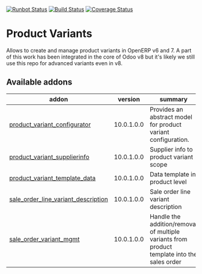 [![Runbot Status](https://runbot.odoo-community.org/runbot/badge/flat/137/10.0.svg)](https://runbot.odoo-community.org/runbot/repo/github-com-oca-product-variant-137)
[![Build Status](https://travis-ci.org/OCA/product-variant.svg?branch=10.0)](https://travis-ci.org/OCA/product-variant)
[![Coverage Status](https://coveralls.io/repos/OCA/product-variant/badge.png?branch=10.0)](https://coveralls.io/r/OCA/product-variant?branch=10.0)

Product Variants
================

Allows to create and manage product variants in OpenERP v6 and 7. A part of this work has been integrated in the core of Odoo v8 but it's likely we still use this repo for advanced variants even in v8.


[//]: # (addons)

Available addons
----------------
addon | version | summary
--- | --- | ---
[product_variant_configurator](product_variant_configurator/) | 10.0.1.0.0 | Provides an abstract model for product variant configuration.
[product_variant_supplierinfo](product_variant_supplierinfo/) | 10.0.1.0.0 | Supplier info to product variant scope
[product_variant_template_data](product_variant_template_data/) | 10.0.1.0.0 | Data template in product level
[sale_order_line_variant_description](sale_order_line_variant_description/) | 10.0.1.0.0 | Sale order line variant description
[sale_order_variant_mgmt](sale_order_variant_mgmt/) | 10.0.1.0.0 | Handle the addition/removal of multiple variants from product template into the sales order

[//]: # (end addons)

